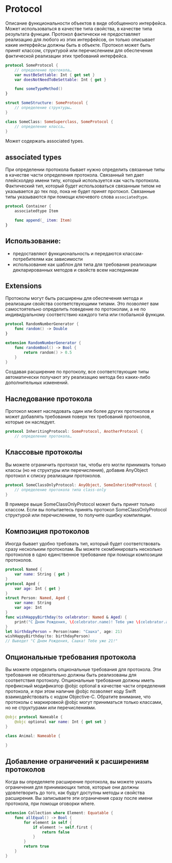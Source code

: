 # Protocol
Описание функциональности объектов в виде обобщенного интерфейса. Может использоваться в качестве типа свойства, в качестве типа результата функции.
Протокол фактически не предоставляет реализацию для любого из этих интерфейсов, он только описывает какие интерфейсы должны быть в объекте. Протокол может быть принят классом, структурой или перечислением для обеспечения фактической реализации этих требований интерфейса. 

```swift
protocol SomeProtocol {
    // определение протокола…
    var mustBeSettable: Int { get set }
    var doesNotNeedToBeSettable: Int { get }

    func someTypeMethod()
}

struct SomeStructure: SomeProtocol {
    // определение структуры…
}

class SomeClass: SomeSuperclass, SomeProtocol {
    // определение класса…
}
```

Может содержать associated types.

## associated types
При определении протокола бывает нужно определить связанные типы в качестве части определения протокола. Связанный тип дает плейсхолдер имени типу, который используется как часть протокола. Фактический тип, который будет использоваться связанным типом не указывается до тех пор, пока не будет принят протокол. Связанные типы указываются при помощи ключевого слова `associatedtype`.
```swift
protocol Container {
    associatedtype Item

    func append(_ item: Item)
}
```

## Использование:
- предоставляют функциональность и передаются классам-потребителям как зависимости
- использование как шаблон для типа для требования реализации декларированных методов и свойств всем наследникам

## Extensions 
Протоколы могут быть расширены для обеспечения метода и реализации свойства соответствующими типами. Это позволяет вам самостоятельно определить поведение по протоколам, а не по индивидуальному соответствию каждого типа или глобальной функции.
```swift
protocol RandomNumberGenerator {
    func random() -> Double
}

extension RandomNumberGenerator {
    func randomBool() -> Bool {
        return random() > 0.5
    }
}
```

Создавая расширение по протоколу, все соответствующие типы автоматически получают эту реализацию метода без каких-либо дополнительных изменений.

## Наследование протокола
Протокол может наследовать один или более других протоколов и может добавлять требования поверх тех требований протоколов, которые он наследует. 
```swift
protocol InheritingProtocol: SomeProtocol, AnotherProtocol {
    // определение протокола…
```

## Классовые протоколы
Вы можете ограничить протокол так, чтобы его могли принимать только классы (но не структуры или перечисления), добавив AnyObject протокол к списку реализации протоколов.

```swift
protocol SomeClassOnlyProtocol: AnyObject, SomeInheritedProtocol {
    // определение протокола типа class-only
}
```
В примере выше SomeClassOnlyProtocol может быть принят только классом. Если вы попытаетесь принять протокол SomeClassOnlyProtocol структурой или перечислением, то получите ошибку компиляции.

## Композиция протоколов
Иногда бывает удобно требовать тип, который будет соответствовать сразу нескольким протоколам. Вы можете скомбинировать несколько протоколов в одно единственное требование при помощи композиции протоколов.
```swift
protocol Named {
    var name: String { get }
}
protocol Aged {
    var age: Int { get }
}
struct Person: Named, Aged {
    var name: String
    var age: Int
}
func wishHappyBirthday(to celebrator: Named & Aged) {
    print("С Днем Рождения, \(celebrator.name)! Тебе уже \(celebrator.age)!")
}
let birthdayPerson = Person(name: "Сашка", age: 21)
wishHappyBirthday(to: birthdayPerson)
// Выведет "С Днем Рождения, Сашка! Тебе уже 21!"
```

## Опциональные требования протокола
Вы можете определить опциональные требования для протокола. Эти требования не обязательно должны быть реализованы для соответствия протоколу. Опциональные требования должны иметь префиксный модификатор @objc optional в качестве части определения протокола, и при этом наличие @objc позволяет коду Swift взаимодействовать с кодом Objective-C. Обратите внимание, что протоколы с маркировкой @objc могут приниматься только классами, но не структурами или перечислениями.

```swift
@objc protocol Nameable {
    @objc optional var name: Int { get set }
}

class Animal: Nameable {
    
}
```

## Добавление ограничений к расширениям протоколов
Когда вы определяете расширение протокола, вы можете указать ограничения для принимающих типов, которые они должны удовлетворить до того, как будут доступны методы и свойства расширения. Вы записываете эти ограничения сразу после имени протокола, при помощи оговорки where.

```swift
extension Collection where Element: Equatable {
    func allEqual() -> Bool {
        for element in self {
            if element != self.first {
                return false
            }
        }
        return true
    }
}
```
